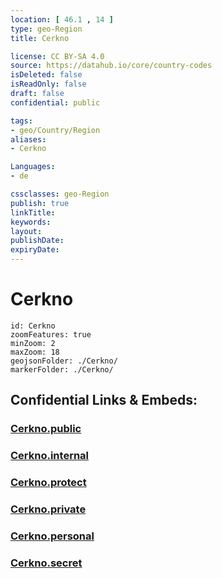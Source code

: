 ```yaml
---
location: [ 46.1 , 14 ] 
type: geo-Region
title: Cerkno

license: CC BY-SA 4.0
source: https://datahub.io/core/country-codes
isDeleted: false
isReadOnly: false
draft: false
confidential: public

tags:
- geo/Country/Region
aliases:
- Cerkno

Languages:
- de

cssclasses: geo-Region
publish: true
linkTitle: 
keywords: 
layout: 
publishDate: 
expiryDate: 
---
```


# Cerkno

```leaflet
id: Cerkno
zoomFeatures: true 
minZoom: 2 
maxZoom: 18
geojsonFolder: ./Cerkno/
markerFolder: ./Cerkno/
```


## Confidential Links & Embeds: 

### [Cerkno.public](/_public/\Earth\Continent\Europe\Europe~Central\Slovenia\Regions~Slovenia\Goriška\counties~GoriškaCerkno.public.md) 

### [Cerkno.internal](/_internal/\Earth\Continent\Europe\Europe~Central\Slovenia\Regions~Slovenia\Goriška\counties~GoriškaCerkno.internal.md) 

### [Cerkno.protect](/_protect/\Earth\Continent\Europe\Europe~Central\Slovenia\Regions~Slovenia\Goriška\counties~GoriškaCerkno.protect.md) 

### [Cerkno.private](/_private/\Earth\Continent\Europe\Europe~Central\Slovenia\Regions~Slovenia\Goriška\counties~GoriškaCerkno.private.md) 

### [Cerkno.personal](/_personal/\Earth\Continent\Europe\Europe~Central\Slovenia\Regions~Slovenia\Goriška\counties~GoriškaCerkno.personal.md) 

### [Cerkno.secret](/_secret/\Earth\Continent\Europe\Europe~Central\Slovenia\Regions~Slovenia\Goriška\counties~GoriškaCerkno.secret.md)

